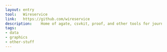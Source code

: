 ```yaml
---
layout: entry
tool:	Wireservice
link:	https://github.com/wireservice
description:	Home of agate, csvkit, proof, and other tools for journalists and data users
tags:
- data
- graphics
- other-stuff
---
```


